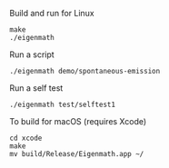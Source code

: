 Build and run for Linux

```
make
./eigenmath
```

Run a script

```
./eigenmath demo/spontaneous-emission
```

Run a self test

```
./eigenmath test/selftest1
```

To build for macOS (requires Xcode)

```
cd xcode
make
mv build/Release/Eigenmath.app ~/
```
